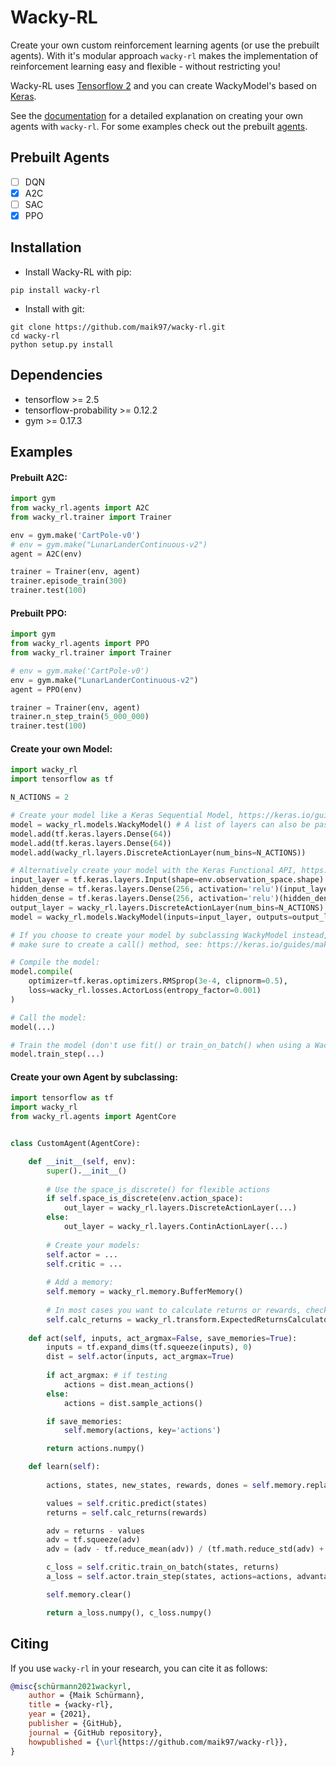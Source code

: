 # Wacky-RL

Create your own custom reinforcement learning agents (or use the prebuilt agents).
With it's modular approach `wacky-rl` makes the implementation of reinforcement learning easy and flexible - without restricting you!

Wacky-RL uses [Tensorflow 2](https://www.tensorflow.org/install) and you can create WackyModel's based on [Keras](https://keras.io/).

See the [documentation](https://wacky-rl.rtfd.io) for a detailed explanation on creating your own agents with `wacky-rl`.
For some examples check out the prebuilt [agents](https://github.com/maik97/wacky-rl/tree/master/wacky_rl/agents).

## Prebuilt Agents

- [ ] DQN
- [x] A2C 
- [ ] SAC
- [x] PPO

## Installation

- Install Wacky-RL with pip:

```
pip install wacky-rl
```

- Install with git:

```
git clone https://github.com/maik97/wacky-rl.git
cd wacky-rl
python setup.py install
```

## Dependencies

- tensorflow >= 2.5
- tensorflow-probability >= 0.12.2
- gym >= 0.17.3

## Examples

#### Prebuilt A2C:
```python
import gym
from wacky_rl.agents import A2C
from wacky_rl.trainer import Trainer

env = gym.make('CartPole-v0')
# env = gym.make("LunarLanderContinuous-v2")
agent = A2C(env)

trainer = Trainer(env, agent)
trainer.episode_train(300)
trainer.test(100)
```

#### Prebuilt PPO:
```python
import gym
from wacky_rl.agents import PPO
from wacky_rl.trainer import Trainer

# env = gym.make('CartPole-v0')
env = gym.make("LunarLanderContinuous-v2")
agent = PPO(env)

trainer = Trainer(env, agent)
trainer.n_step_train(5_000_000)
trainer.test(100)
```

#### Create your own Model:
```python
import wacky_rl
import tensorflow as tf

N_ACTIONS = 2

# Create your model like a Keras Sequential Model, https://keras.io/guides/sequential_model/
model = wacky_rl.models.WackyModel() # A list of layers can also be passed directly
model.add(tf.keras.layers.Dense(64))
model.add(tf.keras.layers.Dense(64))
model.add(wacky_rl.layers.DiscreteActionLayer(num_bins=N_ACTIONS))

# Alternatively create your model with the Keras Functional API, https://keras.io/guides/functional_api/
input_layer = tf.keras.layers.Input(shape=env.observation_space.shape)
hidden_dense = tf.keras.layers.Dense(256, activation='relu')(input_layer)
hidden_dense = tf.keras.layers.Dense(256, activation='relu')(hidden_dense)
output_layer = wacky_rl.layers.DiscreteActionLayer(num_bins=N_ACTIONS)
model = wacky_rl.models.WackyModel(inputs=input_layer, outputs=output_layer)

# If you choose to create your model by subclassing WackyModel instead,
# make sure to create a call() method, see: https://keras.io/guides/making_new_layers_and_models_via_subclassing/

# Compile the model:
model.compile(
    optimizer=tf.keras.optimizers.RMSprop(3e-4, clipnorm=0.5),
    loss=wacky_rl.losses.ActorLoss(entropy_factor=0.001)
)

# Call the model:
model(...)

# Train the model (don't use fit() or train_on_batch() when using a WackyLoss):
model.train_step(...)
```

#### Create your own Agent by subclassing:

```python
import tensorflow as tf
import wacky_rl
from wacky_rl.agents import AgentCore


class CustomAgent(AgentCore):

    def __init__(self, env):
        super().__init__()
        
        # Use the space_is_discrete() for flexible actions
        if self.space_is_discrete(env.action_space):
            out_layer = wacky_rl.layers.DiscreteActionLayer(...)
        else:
            out_layer = wacky_rl.layers.ContinActionLayer(...)
        
        # Create your models:
        self.actor = ...
        self.critic = ...
        
        # Add a memory:
        self.memory = wacky_rl.memory.BufferMemory()
        
        # In most cases you want to calculate returns or rewards, check out to the transform folder more Classes.
        self.calc_returns = wacky_rl.transform.ExpectedReturnsCalculator()
        
    def act(self, inputs, act_argmax=False, save_memories=True):
        inputs = tf.expand_dims(tf.squeeze(inputs), 0)
        dist = self.actor(inputs, act_argmax=True)
        
        if act_argmax: # if testing
            actions = dist.mean_actions()
        else:
            actions = dist.sample_actions()

        if save_memories:
            self.memory(actions, key='actions')

        return actions.numpy()

    def learn(self):
        
        actions, states, new_states, rewards, dones = self.memory.replay()

        values = self.critic.predict(states)
        returns = self.calc_returns(rewards)

        adv = returns - values
        adv = tf.squeeze(adv)
        adv = (adv - tf.reduce_mean(adv)) / (tf.math.reduce_std(adv) + 1e-8)

        c_loss = self.critic.train_on_batch(states, returns)
        a_loss = self.actor.train_step(states, actions=actions, advantage=adv)

        self.memory.clear()

        return a_loss.numpy(), c_loss.numpy()
```

## Citing

If you use `wacky-rl` in your research, you can cite it as follows:

```bibtex
@misc{schürmann2021wackyrl,
    author = {Maik Schürmann},
    title = {wacky-rl},
    year = {2021},
    publisher = {GitHub},
    journal = {GitHub repository},
    howpublished = {\url{https://github.com/maik97/wacky-rl}},
}
```
